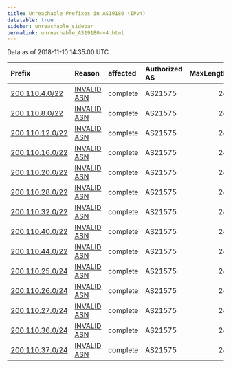 ```yaml
---
title: Unreachable Prefixes in AS19180 (IPv4)
datatable: true
sidebar: unreachable_sidebar
permalink: unreachable_AS19180-v4.html
---
```


Data as of 2018-11-10 14:35:00 UTC


<div class="datatable-begin"></div>

| Prefix                                                   | Reason                                                                                                 | affected   | Authorized AS   |   MaxLength | Anchor                                         |   unreachable /24s |
|:---------------------------------------------------------|:-------------------------------------------------------------------------------------------------------|:-----------|:----------------|------------:|:-----------------------------------------------|-------------------:|
| [200.110.4.0/22](https://stat.ripe.net/200.110.4.0/22)   | [INVALID ASN](https://rpki-validator.ripe.net/announcement-preview?asn=AS19180&prefix=200.110.4.0/22)  | complete   | AS21575         |          24 | [LACNIC](unreachable_LACNIC_RPKI_Root-v4.html) |                  4 |
| [200.110.8.0/22](https://stat.ripe.net/200.110.8.0/22)   | [INVALID ASN](https://rpki-validator.ripe.net/announcement-preview?asn=AS19180&prefix=200.110.8.0/22)  | complete   | AS21575         |          24 | [LACNIC](unreachable_LACNIC_RPKI_Root-v4.html) |                  4 |
| [200.110.12.0/22](https://stat.ripe.net/200.110.12.0/22) | [INVALID ASN](https://rpki-validator.ripe.net/announcement-preview?asn=AS19180&prefix=200.110.12.0/22) | complete   | AS21575         |          24 | [LACNIC](unreachable_LACNIC_RPKI_Root-v4.html) |                  4 |
| [200.110.16.0/22](https://stat.ripe.net/200.110.16.0/22) | [INVALID ASN](https://rpki-validator.ripe.net/announcement-preview?asn=AS19180&prefix=200.110.16.0/22) | complete   | AS21575         |          24 | [LACNIC](unreachable_LACNIC_RPKI_Root-v4.html) |                  4 |
| [200.110.20.0/22](https://stat.ripe.net/200.110.20.0/22) | [INVALID ASN](https://rpki-validator.ripe.net/announcement-preview?asn=AS19180&prefix=200.110.20.0/22) | complete   | AS21575         |          24 | [LACNIC](unreachable_LACNIC_RPKI_Root-v4.html) |                  4 |
| [200.110.28.0/22](https://stat.ripe.net/200.110.28.0/22) | [INVALID ASN](https://rpki-validator.ripe.net/announcement-preview?asn=AS19180&prefix=200.110.28.0/22) | complete   | AS21575         |          24 | [LACNIC](unreachable_LACNIC_RPKI_Root-v4.html) |                  4 |
| [200.110.32.0/22](https://stat.ripe.net/200.110.32.0/22) | [INVALID ASN](https://rpki-validator.ripe.net/announcement-preview?asn=AS19180&prefix=200.110.32.0/22) | complete   | AS21575         |          24 | [LACNIC](unreachable_LACNIC_RPKI_Root-v4.html) |                  4 |
| [200.110.40.0/22](https://stat.ripe.net/200.110.40.0/22) | [INVALID ASN](https://rpki-validator.ripe.net/announcement-preview?asn=AS19180&prefix=200.110.40.0/22) | complete   | AS21575         |          24 | [LACNIC](unreachable_LACNIC_RPKI_Root-v4.html) |                  4 |
| [200.110.44.0/22](https://stat.ripe.net/200.110.44.0/22) | [INVALID ASN](https://rpki-validator.ripe.net/announcement-preview?asn=AS19180&prefix=200.110.44.0/22) | complete   | AS21575         |          24 | [LACNIC](unreachable_LACNIC_RPKI_Root-v4.html) |                  4 |
| [200.110.25.0/24](https://stat.ripe.net/200.110.25.0/24) | [INVALID ASN](https://rpki-validator.ripe.net/announcement-preview?asn=AS19180&prefix=200.110.25.0/24) | complete   | AS21575         |          24 | [LACNIC](unreachable_LACNIC_RPKI_Root-v4.html) |                  1 |
| [200.110.26.0/24](https://stat.ripe.net/200.110.26.0/24) | [INVALID ASN](https://rpki-validator.ripe.net/announcement-preview?asn=AS19180&prefix=200.110.26.0/24) | complete   | AS21575         |          24 | [LACNIC](unreachable_LACNIC_RPKI_Root-v4.html) |                  1 |
| [200.110.27.0/24](https://stat.ripe.net/200.110.27.0/24) | [INVALID ASN](https://rpki-validator.ripe.net/announcement-preview?asn=AS19180&prefix=200.110.27.0/24) | complete   | AS21575         |          24 | [LACNIC](unreachable_LACNIC_RPKI_Root-v4.html) |                  1 |
| [200.110.36.0/24](https://stat.ripe.net/200.110.36.0/24) | [INVALID ASN](https://rpki-validator.ripe.net/announcement-preview?asn=AS19180&prefix=200.110.36.0/24) | complete   | AS21575         |          24 | [LACNIC](unreachable_LACNIC_RPKI_Root-v4.html) |                  1 |
| [200.110.37.0/24](https://stat.ripe.net/200.110.37.0/24) | [INVALID ASN](https://rpki-validator.ripe.net/announcement-preview?asn=AS19180&prefix=200.110.37.0/24) | complete   | AS21575         |          24 | [LACNIC](unreachable_LACNIC_RPKI_Root-v4.html) |                  1 |

<div class="datatable-end"></div>